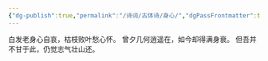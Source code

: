 ```yaml
---
{"dg-publish":true,"permalink":"/诗词/古体诗/身心/","dgPassFrontmatter":true,"created":"2025-05-10T06:19:09.000+08:00","updated":"2025-06-01T11:00:56.121+08:00"}
---
```



白发老身心自哀，枯枝败叶愁心怀。
曾夕几何逍遥在，如今却得满身衰。
但吾并不甘于此，仍觉志气壮山还。